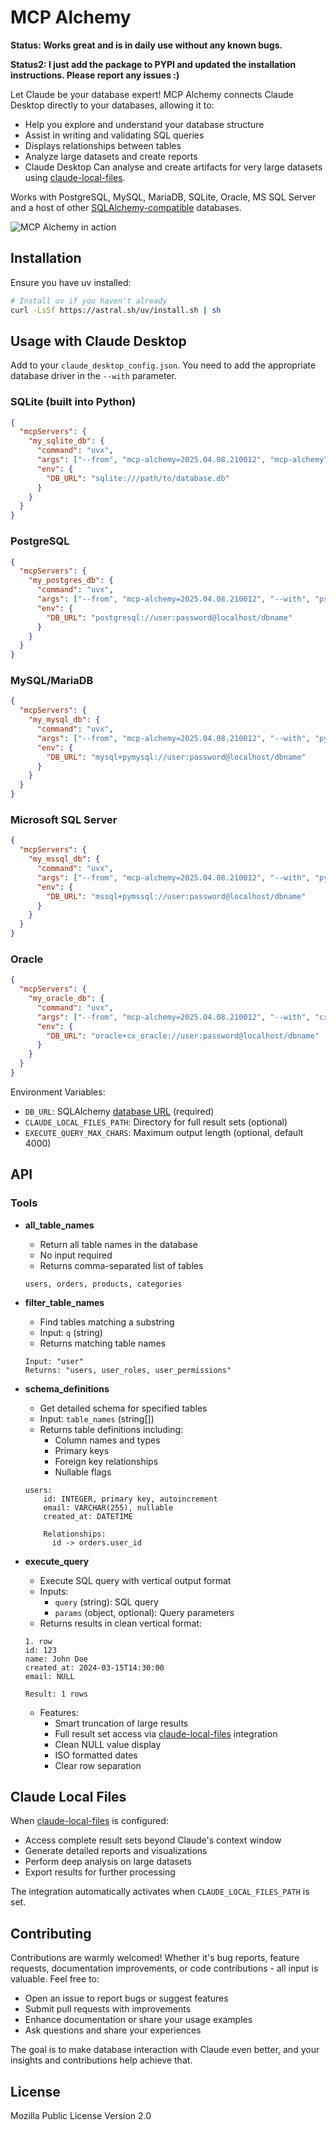 # MCP Alchemy

**Status: Works great and is in daily use without any known bugs.**

**Status2: I just add the package to PYPI and updated the installation instructions. Please report any issues :)** 

Let Claude be your database expert! MCP Alchemy connects Claude Desktop directly to your databases, allowing it to:

- Help you explore and understand your database structure
- Assist in writing and validating SQL queries
- Displays relationships between tables
- Analyze large datasets and create reports
- Claude Desktop Can analyse and create artifacts for very large datasets using [claude-local-files](https://github.com/runekaagaard/claude-local-files).

Works with PostgreSQL, MySQL, MariaDB, SQLite, Oracle, MS SQL Server and a host of other [SQLAlchemy-compatible](https://docs.sqlalchemy.org/en/20/dialects/) databases.

![MCP Alchemy in action](screenshot.png)

## Installation

Ensure you have uv installed:
```bash
# Install uv if you haven't already
curl -LsSf https://astral.sh/uv/install.sh | sh
```

## Usage with Claude Desktop

Add to your `claude_desktop_config.json`. You need to add the appropriate database driver in the ``--with`` parameter.

### SQLite (built into Python)
```json
{
  "mcpServers": {
    "my_sqlite_db": {
      "command": "uvx",
      "args": ["--from", "mcp-alchemy=2025.04.08.210012", "mcp-alchemy"],
      "env": {
        "DB_URL": "sqlite:///path/to/database.db"
      }
    }
  }
}
```

### PostgreSQL
```json
{
  "mcpServers": {
    "my_postgres_db": {
      "command": "uvx",
      "args": ["--from", "mcp-alchemy=2025.04.08.210012", "--with", "psycopg2-binary", "mcp-alchemy"],
      "env": {
        "DB_URL": "postgresql://user:password@localhost/dbname"
      }
    }
  }
}
```

### MySQL/MariaDB
```json
{
  "mcpServers": {
    "my_mysql_db": {
      "command": "uvx",
      "args": ["--from", "mcp-alchemy=2025.04.08.210012", "--with", "pymysql", "mcp-alchemy"],
      "env": {
        "DB_URL": "mysql+pymysql://user:password@localhost/dbname"
      }
    }
  }
}
```

### Microsoft SQL Server
```json
{
  "mcpServers": {
    "my_mssql_db": {
      "command": "uvx",
      "args": ["--from", "mcp-alchemy=2025.04.08.210012", "--with", "pymssql", "mcp-alchemy"],
      "env": {
        "DB_URL": "mssql+pymssql://user:password@localhost/dbname"
      }
    }
  }
}
```

### Oracle
```json
{
  "mcpServers": {
    "my_oracle_db": {
      "command": "uvx",
      "args": ["--from", "mcp-alchemy=2025.04.08.210012", "--with", "cx_oracle", "mcp-alchemy"],
      "env": {
        "DB_URL": "oracle+cx_oracle://user:password@localhost/dbname"
      }
    }
  }
}
```

Environment Variables:

- `DB_URL`: SQLAlchemy [database URL](https://docs.sqlalchemy.org/en/20/core/engines.html#database-urls) (required)
- `CLAUDE_LOCAL_FILES_PATH`: Directory for full result sets (optional)
- `EXECUTE_QUERY_MAX_CHARS`: Maximum output length (optional, default 4000)

## API

### Tools

- **all_table_names**
  - Return all table names in the database
  - No input required
  - Returns comma-separated list of tables
  ```
  users, orders, products, categories
  ```

- **filter_table_names**
  - Find tables matching a substring
  - Input: `q` (string)
  - Returns matching table names
  ```
  Input: "user"
  Returns: "users, user_roles, user_permissions"
  ```

- **schema_definitions**
  - Get detailed schema for specified tables
  - Input: `table_names` (string[])
  - Returns table definitions including:
    - Column names and types
    - Primary keys
    - Foreign key relationships
    - Nullable flags
  ```
  users:
      id: INTEGER, primary key, autoincrement
      email: VARCHAR(255), nullable
      created_at: DATETIME
      
      Relationships:
        id -> orders.user_id
  ```

- **execute_query**
  - Execute SQL query with vertical output format
  - Inputs:
    - `query` (string): SQL query
    - `params` (object, optional): Query parameters
  - Returns results in clean vertical format:
  ```
  1. row
  id: 123
  name: John Doe
  created_at: 2024-03-15T14:30:00
  email: NULL

  Result: 1 rows
  ```
  - Features:
    - Smart truncation of large results
    - Full result set access via [claude-local-files](https://github.com/runekaagaard/claude-local-files) integration
    - Clean NULL value display
    - ISO formatted dates
    - Clear row separation

## Claude Local Files

When [claude-local-files](https://github.com/runekaagaard/claude-local-files) is configured:

- Access complete result sets beyond Claude's context window
- Generate detailed reports and visualizations
- Perform deep analysis on large datasets
- Export results for further processing

The integration automatically activates when `CLAUDE_LOCAL_FILES_PATH` is set.

## Contributing

Contributions are warmly welcomed! Whether it's bug reports, feature requests, documentation improvements, or code contributions - all input is valuable. Feel free to:

- Open an issue to report bugs or suggest features
- Submit pull requests with improvements
- Enhance documentation or share your usage examples
- Ask questions and share your experiences

The goal is to make database interaction with Claude even better, and your insights and contributions help achieve that.

## License

Mozilla Public License Version 2.0 
